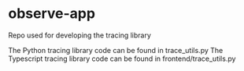 # observe-app

Repo used for developing the tracing library

The Python tracing library code can be found in trace_utils.py
The Typescript tracing library code can be found in frontend/trace_utils.py
